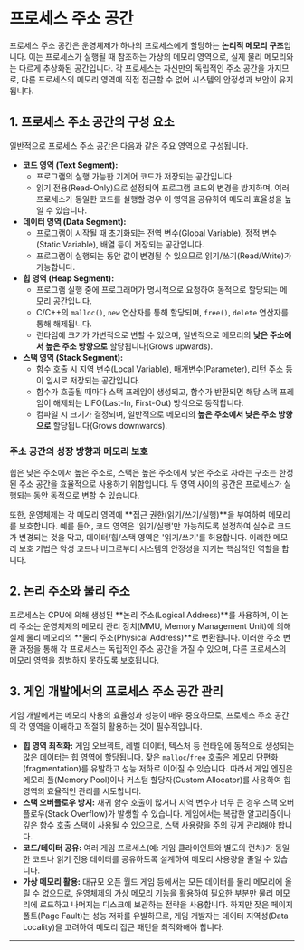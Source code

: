 # 프로세스 주소 공간

프로세스 주소 공간은 운영체제가 하나의 프로세스에게 할당하는 **논리적 메모리 구조**입니다. 이는 프로세스가 실행될 때 참조하는 가상의 메모리 영역으로, 실제 물리 메모리와는 다르게 추상화된 공간입니다. 각 프로세스는 자신만의 독립적인 주소 공간을 가지므로, 다른 프로세스의 메모리 영역에 직접 접근할 수 없어 시스템의 안정성과 보안이 유지됩니다.

## 1. 프로세스 주소 공간의 구성 요소

일반적으로 프로세스 주소 공간은 다음과 같은 주요 영역으로 구성됩니다.

*   **코드 영역 (Text Segment):**
    *   프로그램의 실행 가능한 기계어 코드가 저장되는 공간입니다.
    *   읽기 전용(Read-Only)으로 설정되어 프로그램 코드의 변경을 방지하며, 여러 프로세스가 동일한 코드를 실행할 경우 이 영역을 공유하여 메모리 효율성을 높일 수 있습니다.
*   **데이터 영역 (Data Segment):**
    *   프로그램이 시작될 때 초기화되는 전역 변수(Global Variable), 정적 변수(Static Variable), 배열 등이 저장되는 공간입니다.
    *   프로그램이 실행되는 동안 값이 변경될 수 있으므로 읽기/쓰기(Read/Write)가 가능합니다.
*   **힙 영역 (Heap Segment):**
    *   프로그램 실행 중에 프로그래머가 명시적으로 요청하여 동적으로 할당되는 메모리 공간입니다.
    *   C/C++의 `malloc()`, `new` 연산자를 통해 할당되며, `free()`, `delete` 연산자를 통해 해제됩니다.
    *   런타임에 크기가 가변적으로 변할 수 있으며, 일반적으로 메모리의 **낮은 주소에서 높은 주소 방향으로** 할당됩니다(Grows upwards).
*   **스택 영역 (Stack Segment):**
    *   함수 호출 시 지역 변수(Local Variable), 매개변수(Parameter), 리턴 주소 등이 임시로 저장되는 공간입니다.
    *   함수가 호출될 때마다 스택 프레임이 생성되고, 함수가 반환되면 해당 스택 프레임이 해제되는 LIFO(Last-In, First-Out) 방식으로 동작합니다.
    *   컴파일 시 크기가 결정되며, 일반적으로 메모리의 **높은 주소에서 낮은 주소 방향으로** 할당됩니다(Grows downwards).

### 주소 공간의 성장 방향과 메모리 보호

힙은 낮은 주소에서 높은 주소로, 스택은 높은 주소에서 낮은 주소로 자라는 구조는 한정된 주소 공간을 효율적으로 사용하기 위함입니다. 두 영역 사이의 공간은 프로세스가 실행되는 동안 동적으로 변할 수 있습니다.

또한, 운영체제는 각 메모리 영역에 **접근 권한(읽기/쓰기/실행)**을 부여하여 메모리를 보호합니다. 예를 들어, 코드 영역은 '읽기/실행'만 가능하도록 설정하여 실수로 코드가 변경되는 것을 막고, 데이터/힙/스택 영역은 '읽기/쓰기'를 허용합니다. 이러한 메모리 보호 기법은 악성 코드나 버그로부터 시스템의 안정성을 지키는 핵심적인 역할을 합니다.

## 2. 논리 주소와 물리 주소

프로세스는 CPU에 의해 생성된 **논리 주소(Logical Address)**를 사용하며, 이 논리 주소는 운영체제의 메모리 관리 장치(MMU, Memory Management Unit)에 의해 실제 물리 메모리의 **물리 주소(Physical Address)**로 변환됩니다. 이러한 주소 변환 과정을 통해 각 프로세스는 독립적인 주소 공간을 가질 수 있으며, 다른 프로세스의 메모리 영역을 침범하지 못하도록 보호됩니다.

## 3. 게임 개발에서의 프로세스 주소 공간 관리

게임 개발에서는 메모리 사용의 효율성과 성능이 매우 중요하므로, 프로세스 주소 공간의 각 영역을 이해하고 적절히 활용하는 것이 필수적입니다.

*   **힙 영역 최적화:** 게임 오브젝트, 레벨 데이터, 텍스처 등 런타임에 동적으로 생성되는 많은 데이터는 힙 영역에 할당됩니다. 잦은 `malloc`/`free` 호출은 메모리 단편화(fragmentation)를 유발하고 성능 저하로 이어질 수 있습니다. 따라서 게임 엔진은 메모리 풀(Memory Pool)이나 커스텀 할당자(Custom Allocator)를 사용하여 힙 영역의 효율적인 관리를 시도합니다.
*   **스택 오버플로우 방지:** 재귀 함수 호출이 많거나 지역 변수가 너무 큰 경우 스택 오버플로우(Stack Overflow)가 발생할 수 있습니다. 게임에서는 복잡한 알고리즘이나 깊은 함수 호출 스택이 사용될 수 있으므로, 스택 사용량을 주의 깊게 관리해야 합니다.
*   **코드/데이터 공유:** 여러 게임 프로세스(예: 게임 클라이언트와 별도의 런처)가 동일한 코드나 읽기 전용 데이터를 공유하도록 설계하여 메모리 사용량을 줄일 수 있습니다.
*   **가상 메모리 활용:** 대규모 오픈 월드 게임 등에서는 모든 데이터를 물리 메모리에 올릴 수 없으므로, 운영체제의 가상 메모리 기능을 활용하여 필요한 부분만 물리 메모리에 로드하고 나머지는 디스크에 보관하는 전략을 사용합니다. 하지만 잦은 페이지 폴트(Page Fault)는 성능 저하를 유발하므로, 게임 개발자는 데이터 지역성(Data Locality)을 고려하여 메모리 접근 패턴을 최적화해야 합니다.

---